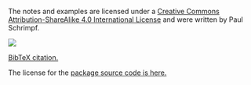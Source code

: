 The notes and examples are licensed under a [Creative Commons Attribution-ShareAlike
4.0 International
License](http://creativecommons.org/licenses/by-sa/4.0/) and were written by Paul Schrimpf.

[![](https://i.creativecommons.org/l/by-sa/4.0/88x31.png)](http://creativecommons.org/licenses/by-sa/4.0/)


[BibTeX citation.](https://github.com/schrimpf/ARGridBootstrap.jl/blob/master/CITATION.bib)


The license for the [package source code is here.](https://github.com/schrimpf/ARGridBootstrap.jl/blob/master/LICENSE)

